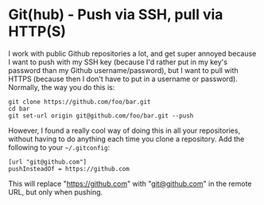 # Git(hub) - Push via SSH, pull via HTTP(S)

I work with public Github repositories a lot, and get super annoyed because I want to push with my SSH key (because I'd rather put in my key's password than my Github username/password), but I want to pull with HTTPS (because then I don't have to put in a username or password). Normally, the way you do this is:

	git clone https://github.com/foo/bar.git
	cd bar
	git set-url origin git@github.com/foo/bar.git --push

However, I found a really cool way of doing this in all your repositories, without having to do anything each time you clone a repository. Add the following to your `~/.gitconfig`:

	[url "git@github.com"]
	pushInsteadOf = https://github.com

This will replace "https://github.com" with "git@github.com" in the remote URL, but only when pushing.
